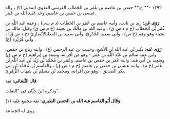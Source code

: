 ١٣٩٢ -** ع:** حفص بن عاصم بن عُمَر بن الخطاب القرشي العدوي المدني (٢) ، والد عيسى بن حفص بن عاصم، وجد عُبَيد الله بن عُمَر.

**رَوَى عَن:** زيد بن ثابت، وأبيه عاصم بن عُمَر بن الخطاب (د م سي) ، وعمه عَبد اللَّهِ بن عُمَر بْن الخطاب (خ م د س ق) ، وعبد الله بن مالك بن بحينة (خ م س ق) وقيل: مالك بن بحينة وهو وهم (خ س) ، وأبي سَعِيد الخُدْرِيّ، وأبي سَعِيد بن المعلىالأَنْصارِيّ (خ د س ق) ، وأبي هُرَيْرة (ع) .

**رَوَى عَنه:** بكير بْن عَبد الله بْن الأشج، وخبيب بن عبد الرحمن (ع) ، وابنه رباح بن حفص، وابن عمه سالم بن عَبْد اللَّهِ بن عُمَر - وهو من أقرانه، وسعد بن إبراهيم (خ م س ق) وسَعِيد بن أَبي هند، وابنه عُمَر بن حفص بن عاصم، وعُمَر بن مُحَمَّد بْن زَيْد بْن عَبد اللَّه بْن عُمَر (خ م) ، وابنه عيسى بن حفص بن عاصم (خ م د س ق) ، والقاسم بْن مُحَمَّد بْن أَبي بكر الصديق - وهو من أقرانه، ومحمد بْن مسلم بْن شهاب الزُّهْرِيّ.

**قال النَّسَائي:** ثقة.

وذكره ابنُ حِبَّان في "الثقات".

**وَقَال أَبُو القاسم هبة الله بن الحسن الطبري:** ثقة مجمع عليه (١) .

روى له الجماعة.